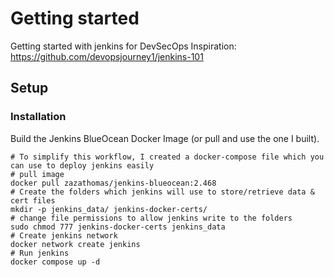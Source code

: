 # Getting started
Getting started with jenkins for DevSecOps
Inspiration: https://github.com/devopsjourney1/jenkins-101

## Setup
### Installation
Build the Jenkins BlueOcean Docker Image (or pull and use the one I built).


```
# To simplify this workflow, I created a docker-compose file which you can use to deploy jenkins easily
# pull image
docker pull zazathomas/jenkins-blueocean:2.468
# Create the folders which jenkins will use to store/retrieve data & cert files
mkdir -p jenkins_data/ jenkins-docker-certs/
# change file permissions to allow jenkins write to the folders
sudo chmod 777 jenkins-docker-certs jenkins_data
# Create jenkins network
docker network create jenkins
# Run jenkins
docker compose up -d
```
